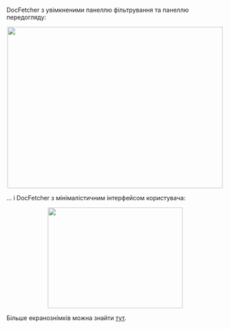 DocFetcher з увімкненими панеллю фільтрування та панеллю передогляду:

<div style="text-align: center;">
	<img style="width: 500px; height: 375px;" alt="" src="../all/xp_all.png">
</div>

... і DocFetcher з мінімалістичним інтерфейсом користувача:

<div style="text-align: center;">
	<img style="width: 313px; height: 234px;" alt="" src="../all/xp_simple.png">
</div>

Більше екранознімків можна знайти [тут](http://sourceforge.net/project/screenshots.php?group_id=197779).